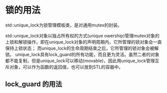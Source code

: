 # 锁的用法

std::unique_lock为锁管理模板类，是对通用mutex的封装。

std::unique_lock对象以独占所有权的方式(unique owership)管理mutex对象的上锁和解锁操作，即在unique_lock对象的声明周期内，它所管理的锁对象会一直保持上锁状态；
而unique_lock的生命周期结束之后，它所管理的锁对象会被解锁。
unique_lock具有lock_guard的所有功能，而且更为灵活。虽然二者的对象都不能复制，但是unique_lock可以移动(movable)，因此用unique_lock管理互斥对象，可以作为函数的返回值，也可以放到STL的容器中。

## lock_guard 的用法

